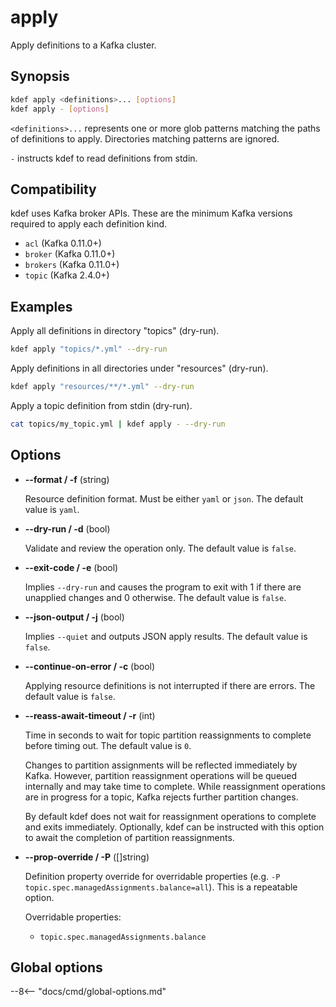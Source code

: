 # apply

Apply definitions to a Kafka cluster.

## Synopsis

```sh
kdef apply <definitions>... [options]
kdef apply - [options]
```

`<definitions>...` represents one or more glob patterns matching the paths of definitions to apply.
Directories matching patterns are ignored.

`-` instructs kdef to read definitions from stdin.

## Compatibility

kdef uses Kafka broker APIs.
These are the minimum Kafka versions required to apply each definition kind.

- `acl` (Kafka 0.11.0+)
- `broker` (Kafka 0.11.0+)
- `brokers` (Kafka 0.11.0+)
- `topic` (Kafka 2.4.0+)

## Examples

Apply all definitions in directory "topics" (dry-run).
```sh
kdef apply "topics/*.yml" --dry-run
```

Apply definitions in all directories under "resources" (dry-run).
```sh
kdef apply "resources/**/*.yml" --dry-run
```

Apply a topic definition from stdin (dry-run).
```sh
cat topics/my_topic.yml | kdef apply - --dry-run
```

## Options

- **--format / -f** (string)

    Resource definition format. Must be either `yaml` or `json`.
    The default value is `yaml`.

- **--dry-run / -d** (bool)

    Validate and review the operation only.
    The default value is `false`.

- **--exit-code / -e** (bool)

    Implies `--dry-run` and causes the program to exit with 1 if there are unapplied changes and 0 otherwise.
    The default value is `false`.

- **--json-output / -j** (bool)

    Implies `--quiet` and outputs JSON apply results.
    The default value is `false`.

- **--continue-on-error / -c** (bool)

    Applying resource definitions is not interrupted if there are errors.
    The default value is `false`.

- **--reass-await-timeout / -r** (int)

    Time in seconds to wait for topic partition reassignments to complete before timing out.
    The default value is `0`.

    Changes to partition assignments will be reflected immediately by Kafka.
    However, partition reassignment operations will be queued internally and may take time to complete.
    While reassignment operations are in progress for a topic, Kafka rejects further partition changes.

    By default kdef does not wait for reassignment operations to complete and exits immediately.
    Optionally, kdef can be instructed with this option to await the completion of partition reassignments.

- **--prop-override / -P** ([]string)

    Definition property override for overridable properties (e.g. `-P topic.spec.managedAssignments.balance=all`).
    This is a repeatable option.

    Overridable properties:

    - `topic.spec.managedAssignments.balance`

## Global options

--8<-- "docs/cmd/global-options.md"

